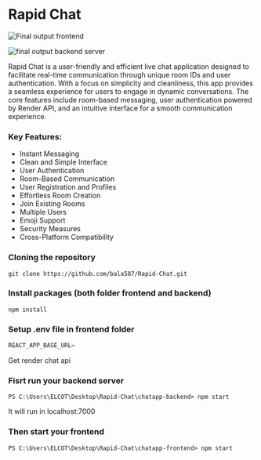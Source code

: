 # Rapid Chat

![Final output frontend](https://i.pinimg.com/originals/27/30/68/27306823c4271a40d7910f3ee979c34e.jpg)

![final output backend server ](https://i.pinimg.com/originals/d2/9d/b4/d29db4e30187ecabe427a55cc68816f8.jpg)

Rapid Chat is a user-friendly and efficient live chat application designed to facilitate real-time communication through unique room IDs and user authentication. With a focus on simplicity and cleanliness, this app provides a seamless experience for users to engage in dynamic conversations. The core features include room-based messaging, user authentication powered by Render API, and an intuitive interface for a smooth communication experience.

### Key Features:

- Instant Messaging
- Clean and Simple Interface
- User Authentication
- Room-Based Communication
- User Registration and Profiles
- Effortless Room Creation
- Join Existing Rooms
- Multiple Users
- Emoji Support
- Security Measures
- Cross-Platform Compatibility

### Cloning the repository
  
```shell
git clone https://github.com/bala587/Rapid-Chat.git
```

### Install packages (both folder frontend and backend)

```shell
npm install
```

### Setup .env file in frontend folder 

```js
REACT_APP_BASE_URL=
```
Get render chat api 

### Fisrt run your backend server

```shell
PS C:\Users\ELCOT\Desktop\Rapid-Chat\chatapp-backend> npm start
```
It will run in localhost:7000

### Then start your frontend 

```shell
PS C:\Users\ELCOT\Desktop\Rapid-Chat\chatapp-frontend> npm start
```
